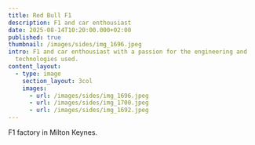 ```yaml
---
title: Red Bull F1
description: F1 and car enthousiast
date: 2025-08-14T10:20:00.000+02:00
published: true
thumbnail: /images/sides/img_1696.jpeg
intro: F1 and car enthousiast with a passion for the engineering and
  technologies used.
content_layout:
  - type: image
    section_layout: 3col
    images:
      - url: /images/sides/img_1696.jpeg
      - url: /images/sides/img_1700.jpeg
      - url: /images/sides/img_1692.jpeg
---
```

F1 factory in Milton Keynes.
